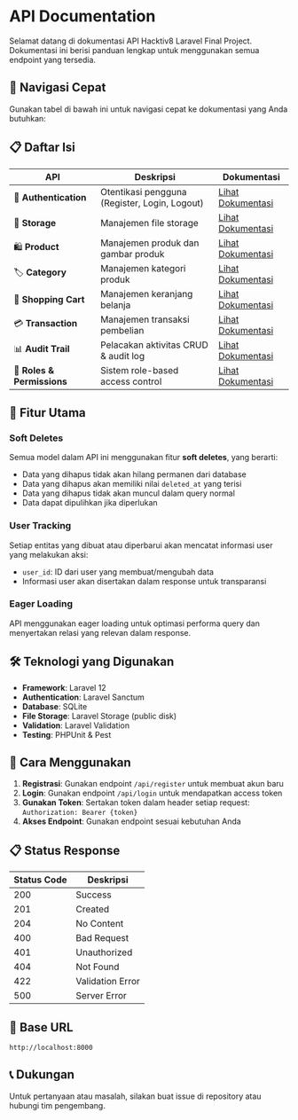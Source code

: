 # API Documentation

Selamat datang di dokumentasi API Hacktiv8 Laravel Final Project. Dokumentasi ini berisi panduan lengkap untuk menggunakan semua endpoint yang tersedia.

## 🧭 Navigasi Cepat

Gunakan tabel di bawah ini untuk navigasi cepat ke dokumentasi yang Anda butuhkan:

## 📋 Daftar Isi

| API | Deskripsi | Dokumentasi |
|-----|-----------|-------------|
| 🔐 **Authentication** | Otentikasi pengguna (Register, Login, Logout) | [Lihat Dokumentasi](authentication.md) |
| 💾 **Storage** | Manajemen file storage | [Lihat Dokumentasi](storage.md) |
| 🛍️ **Product** | Manajemen produk dan gambar produk | [Lihat Dokumentasi](products.md) |
| 🏷️ **Category** | Manajemen kategori produk | [Lihat Dokumentasi](category.md) |
| 🛒 **Shopping Cart** | Manajemen keranjang belanja | [Lihat Dokumentasi](shopping-cart.md) |
| 💳 **Transaction** | Manajemen transaksi pembelian | [Lihat Dokumentasi](transactions.md) |
| 📊 **Audit Trail** | Pelacakan aktivitas CRUD & audit log | [Lihat Dokumentasi](audit-trail.md) |
| 🔐 **Roles & Permissions** | Sistem role-based access control | [Lihat Dokumentasi](roles-and-permissions.md) |

## 🚀 Fitur Utama

### Soft Deletes
Semua model dalam API ini menggunakan fitur **soft deletes**, yang berarti:
- Data yang dihapus tidak akan hilang permanen dari database
- Data yang dihapus akan memiliki nilai `deleted_at` yang terisi
- Data yang dihapus tidak akan muncul dalam query normal
- Data dapat dipulihkan jika diperlukan

### User Tracking
Setiap entitas yang dibuat atau diperbarui akan mencatat informasi user yang melakukan aksi:
- `user_id`: ID dari user yang membuat/mengubah data
- Informasi user akan disertakan dalam response untuk transparansi

### Eager Loading
API menggunakan eager loading untuk optimasi performa query dan menyertakan relasi yang relevan dalam response.

## 🛠️ Teknologi yang Digunakan

- **Framework**: Laravel 12
- **Authentication**: Laravel Sanctum
- **Database**: SQLite
- **File Storage**: Laravel Storage (public disk)
- **Validation**: Laravel Validation
- **Testing**: PHPUnit & Pest

## 📖 Cara Menggunakan

1. **Registrasi**: Gunakan endpoint `/api/register` untuk membuat akun baru
2. **Login**: Gunakan endpoint `/api/login` untuk mendapatkan access token
3. **Gunakan Token**: Sertakan token dalam header setiap request: `Authorization: Bearer {token}`
4. **Akses Endpoint**: Gunakan endpoint sesuai kebutuhan Anda

## 📋 Status Response

| Status Code | Deskripsi |
|-------------|-----------|
| 200 | Success |
| 201 | Created |
| 204 | No Content |
| 400 | Bad Request |
| 401 | Unauthorized |
| 404 | Not Found |
| 422 | Validation Error |
| 500 | Server Error |

## 🔗 Base URL

```
http://localhost:8000
```

## 📞 Dukungan

Untuk pertanyaan atau masalah, silakan buat issue di repository atau hubungi tim pengembang.
